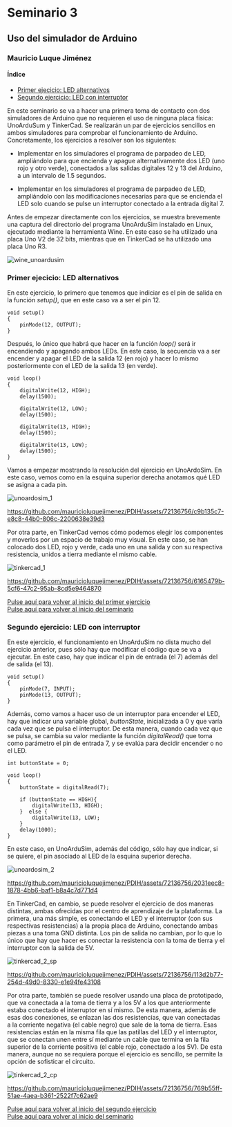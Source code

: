 #  <a id = "inicio"></a> Seminario 3

##  Uso del simulador de Arduino

###  Mauricio Luque Jiménez

####  Índice

- [Primer ejecicio: LED alternativos](#alternativos)
- [Segundo ejercicio: LED con interruptor](#interruptor)

En este seminario se va a hacer una primera toma de contacto con dos simuladores de Arduino que no requieren el uso de ninguna placa física: UnoArduSum y TinkerCad. Se realizarán un par de ejercicios sencillos en ambos simuladores para comprobar el funcionamiento de Arduino. Concretamente, los ejercicios a resolver son los siguientes:

- Implementar en los simuladores el programa de parpadeo de LED, ampliándolo para que encienda y apague alternativamente dos LED (uno rojo y otro verde), conectados a las salidas digitales 12 y 13 del Arduino, a un intervalo de 1.5 segundos.

- Implementar en los simuladores el programa de parpadeo de LED, ampliándolo con las modificaciones necesarias para que se encienda el LED solo cuando se pulse un interruptor conectado a la entrada digital 7.

Antes de empezar directamente con los ejercicios, se muestra brevemente una captura del directorio del programa UnoArduSim instalado en Linux, ejecutado mediante la herramienta Wine. En este caso se ha utilizado una placa Uno V2 de 32 bits, mientras que en TinkerCad se ha utilizado una placa Uno R3.

![wine_unoardusim](img/1.png)

### <a id = "alternativos"></a> Primer ejecicio: LED alternativos

En este ejercicio, lo primero que tenemos que indiciar es el pin de salida en la función _setup()_, que en este caso va a ser el pin 12.

    void setup()
    {
	    pinMode(12, OUTPUT);
    }

Después, lo único que habrá que hacer en la función _loop()_ será ir encendiendo y apagando ambos LEDs. En este caso, la secuencia va a ser encender y apagar el LED de la salida 12 (en rojo) y hacer lo mismo posteriormente con el LED de la salida 13 (en verde).

    void loop()
    {
	    digitalWrite(12, HIGH);
	    delay(1500);

	    digitalWrite(12, LOW);
	    delay(1500);

	    digitalWrite(13, HIGH);
	    delay(1500);

	    digitalWrite(13, LOW);
	    delay(1500);
    }

Vamos a empezar mostrando la resolución del ejercicio en UnoArdoSim. En este caso, vemos como en la esquina superior derecha anotamos qué LED se asigna a cada pin.

![unoardosim_1](<img/S-arduino-1 (UnoArduSim).png>)

https://github.com/mauricioluquejimenez/PDIH/assets/72136756/c9b135c7-e8c8-44b0-806c-2200638e39d3

Por otra parte, en TinkerCad vemos cómo podemos elegir los componentes y moverlos por un espacio de trabajo muy visual. En este caso, se han colocado dos LED, rojo y verde, cada uno en una salida y con su respectiva resistencia, unidos a tierra mediante el mismo cable.

![tinkercad_1](<img/S-arduino-1 (TinkerCad).png>)

https://github.com/mauricioluquejimenez/PDIH/assets/72136756/6165479b-5cf6-47c2-95ab-8cd5e9464870

[Pulse aquí para volver al inicio del primer ejercicio](#alternativos)  
[Pulse aquí para volver al inicio del seminario](#inicio)

### <a id = "interruptor"></a> Segundo ejercicio: LED con interruptor

En este ejercicio, el funcionamiento en UnoArduSim no dista mucho del ejercicio anterior, pues sólo hay que modificar el código que se va a ejecutar. En este caso, hay que indicar el pin de entrada (el 7) además del de salida (el 13).

    void setup()
    {
	    pinMode(7, INPUT);
	    pinMode(13, OUTPUT);
    }

Además, como vamos a hacer uso de un interruptor para encender el LED, hay que indicar una variable global, _buttonState_, inicializada a 0 y que varía cada vez que se pulsa el interruptor. De esta manera, cuando cada vez que se pulsa, se cambia su valor mediante la función _digitalRead()_ que toma como parámetro el pin de entrada 7, y se evalúa para decidir encender o no el LED.

    int buttonState = 0;

    void loop()
    {
        buttonState = digitalRead(7);

        if (buttonState == HIGH){
            digitalWrite(13, HIGH);
        }  else {
            digitalWrite(13, LOW);
        }
        delay(1000);
    }

En este caso, en UnoArduSim, además del código, sólo hay que indicar, si se quiere, el pin asociado al LED de la esquina superior derecha.

![unoardosim_2](<img/S-arduino-2 (UnoArduSim).png>)

https://github.com/mauricioluquejimenez/PDIH/assets/72136756/2031eec8-1878-4bb6-baf1-b8a4c7d771d4

En TinkerCad, en cambio, se puede resolver el ejercicio de dos maneras distintas, ambas ofrecidas por el centro de aprendizaje de la plataforma. La primera, una más simple, es conectando el LED y el interruptor (con sus respectivas resistencias) a la propia placa de Arduino, conectando ambas piezas a una toma GND distinta. Los pin de salida no cambian, por lo que lo único que hay que hacer es conectar la resistencia con la toma de tierra y el interruptor con la salida de 5V.

![tinkercad_2_sp](<img/S-arduino-2 Sin Prototipado (TinkerCad).png>)

https://github.com/mauricioluquejimenez/PDIH/assets/72136756/113d2b77-254d-49d0-8330-e1e94fe43108

Por otra parte, también se puede resolver usando una placa de prototipado, que va conectada a la toma de tierra y a los 5V a los que anteriormente estaba conectado el interruptor en sí mismo. De esta manera, además de esas dos conexiones, se enlazan las dos resistencias, que van conectadas a la corriente negativa (el cable negro) que sale de la toma de tierra. Esas resistencias están en la misma fila que las patillas del LED y el interruptor, que se conectan unen entre sí mediante un cable que termina en la fila superior de la corriente positiva (el cable rojo, conectado a los 5V). De esta manera, aunque no se requiera porque el ejercicio es sencillo, se permite la opción de sofisticar el circuito.

![tinkercad_2_cp](<img/S-arduino-2 (TinkerCad).png>)

https://github.com/mauricioluquejimenez/PDIH/assets/72136756/769b55ff-51ae-4aea-b361-2522f7c62ae9

[Pulse aquí para volver al inicio del segundo ejercicio](#interruptor)  
[Pulse aquí para volver al inicio del seminario](#inicio)
